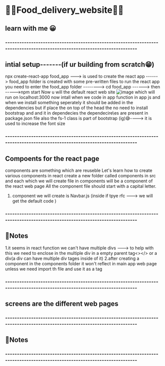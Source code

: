 # 🥟🥡Food_delivery_website🍜🥞
## learn with me 😀
### -------------------------------------------------------------------------------------------------------------------------
## intial setup-------(if ur building from scratch😁)
npx create-react-app food_app ---> is used to create the react app ------> food_app folder is created with some pre-written files
to run the react app you need to enter the food_app folder --------> cd food_app ------> then ----->npm start
Now u will the default react web site
![image](https://github.com/user-attachments/assets/4b157459-4052-461a-9368-83d32c2d78dc)
which will run on localhost:3000
now intall when we code in app function in app js 
and when we install something seperately  it should be added in the dependencies
but  if place the <link href="https://cdn.jsdelivr.net/npm/bootstrap-dark-5@1.1.3/dist/css/bootstrap-night.min.css" rel="stylesheet"> on top of the head the no need to install bootstrap and and it in dependecies
the  dependecire\es are present in package.json file 
also the fs-1 class is part of bootstrap (ig)😅----> it is used to increase the font size

### -------------------------------------------------------------------------------------------------------------------------
## Compoents for the react page
components are something which are reuseble
Let's learn how to create various components in react
create a new folder called components in src and each which we will create file in components will be a component of the react web page 
All the component file should start with a capital letter.
1. component we will create is Navbar.js (inside if tpye rfc ---> we will get the default code )

### -------------------------------------------------------------------------------------------------------------------------
## 📕Notes
1.it seems in react function we can't have multiple divs ---> to help with this we need to enclose in the multiple div in a empty parent tag<></>  or a div(a div can have multiple div tages inside of it)
2.after creating a component in the components folder it won't reflect in main app web page unless we need import th file and use it as a tag

### -------------------------------------------------------------------------------------------------------------------------
## screens are the different web pages
### -------------------------------------------------------------------------------------------------------------------------
## 📕Notes
### -------------------------------------------------------------------------------------------------------------------------

